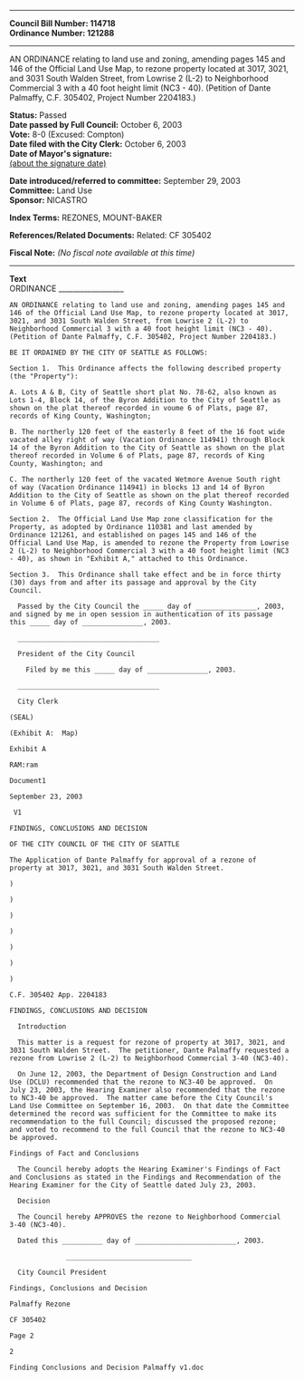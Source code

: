 * * * * *  
  
**Council Bill Number: [](#h0)[](#h2)114718**   
**Ordinance Number: 121288**  
  
* * * * *  
  
AN ORDINANCE relating to land use and zoning, amending pages 145 and 146 of the Official Land Use Map, to rezone property located at 3017, 3021, and 3031 South Walden Street, from Lowrise 2 (L-2) to Neighborhood Commercial 3 with a 40 foot height limit (NC3 - 40). (Petition of Dante Palmaffy, C.F. 305402, Project Number 2204183.)  
  
**Status:** Passed   
**Date passed by Full Council:** October 6, 2003   
**Vote:** 8-0 (Excused: Compton)   
**Date filed with the City Clerk:** October 6, 2003   
**Date of Mayor's signature:**   
[(about the signature date)](/~public/approvaldate.htm)   
  
  
**Date introduced/referred to committee:** September 29, 2003   
**Committee:** Land Use   
**Sponsor:** NICASTRO   
  
**Index Terms:** REZONES, MOUNT-BAKER  
  
**References/Related Documents:** Related: CF 305402  
  
**Fiscal Note:** *(No fiscal note available at this time)*  
  
* * * * *  
  
**Text**  
    ORDINANCE __________________  
  
    AN ORDINANCE relating to land use and zoning, amending pages 145 and  
    146 of the Official Land Use Map, to rezone property located at 3017,  
    3021, and 3031 South Walden Street, from Lowrise 2 (L-2) to  
    Neighborhood Commercial 3 with a 40 foot height limit (NC3 - 40).  
    (Petition of Dante Palmaffy, C.F. 305402, Project Number 2204183.)  
  
    BE IT ORDAINED BY THE CITY OF SEATTLE AS FOLLOWS:  
  
    Section 1.  This Ordinance affects the following described property  
    (the "Property"):  
  
    A. Lots A & B, City of Seattle short plat No. 78-62, also known as  
    Lots 1-4, Block 14, of the Byron Addition to the City of Seattle as  
    shown on the plat thereof recorded in voume 6 of Plats, page 87,  
    records of King County, Washington;  
  
    B. The northerly 120 feet of the easterly 8 feet of the 16 foot wide  
    vacated alley right of way (Vacation Ordinance 114941) through Block  
    14 of the Byron Addition to the City of Seattle as shown on the plat  
    thereof recorded in Volume 6 of Plats, page 87, records of King  
    County, Washington; and  
  
    C. The northerly 120 feet of the vacated Wetmore Avenue South right  
    of way (Vacation Ordinance 114941) in blocks 13 and 14 of Byron  
    Addition to the City of Seattle as shown on the plat thereof recorded  
    in Volume 6 of Plats, page 87, records of King County Washington.  
  
    Section 2.  The Official Land Use Map zone classification for the  
    Property, as adopted by Ordinance 110381 and last amended by  
    Ordinance 121261, and established on pages 145 and 146 of the  
    Official Land Use Map, is amended to rezone the Property from Lowrise  
    2 (L-2) to Neighborhood Commercial 3 with a 40 foot height limit (NC3  
    - 40), as shown in "Exhibit A," attached to this Ordinance.  
  
    Section 3.  This Ordinance shall take effect and be in force thirty  
    (30) days from and after its passage and approval by the City  
    Council.  
  
      Passed by the City Council the _____ day of _______________, 2003,  
    and signed by me in open session in authentication of its passage  
    this _____ day of _______________, 2003.  
  
      ___________________________________  
  
      President of the City Council  
  
        Filed by me this _____ day of _______________, 2003.  
  
      ___________________________________  
  
      City Clerk  
  
    (SEAL)  
  
    (Exhibit A:  Map)  
  
    Exhibit A  
  
    RAM:ram  
  
    Document1  
  
    September 23, 2003  
  
     V1  
  
    FINDINGS, CONCLUSIONS AND DECISION  
  
    OF THE CITY COUNCIL OF THE CITY OF SEATTLE  
  
    The Application of Dante Palmaffy for approval of a rezone of  
    property at 3017, 3021, and 3031 South Walden Street.  
  
    )  
  
    )  
  
    )  
  
    )  
  
    )  
  
    )  
  
    )  
  
    C.F. 305402 App. 2204183  
  
    FINDINGS, CONCLUSIONS AND DECISION  
  
      Introduction  
  
      This matter is a request for rezone of property at 3017, 3021, and  
    3031 South Walden Street.  The petitioner, Dante Palmaffy requested a  
    rezone from Lowrise 2 (L-2) to Neighborhood Commercial 3-40 (NC3-40).  
  
      On June 12, 2003, the Department of Design Construction and Land  
    Use (DCLU) recommended that the rezone to NC3-40 be approved.  On  
    July 23, 2003, the Hearing Examiner also recommended that the rezone  
    to NC3-40 be approved.  The matter came before the City Council's  
    Land Use Committee on September 16, 2003.  On that date the Committee  
    determined the record was sufficient for the Committee to make its  
    recommendation to the full Council; discussed the proposed rezone;  
    and voted to recommend to the full Council that the rezone to NC3-40  
    be approved.  
  
    Findings of Fact and Conclusions  
  
      The Council hereby adopts the Hearing Examiner's Findings of Fact  
    and Conclusions as stated in the Findings and Recommendation of the  
    Hearing Examiner for the City of Seattle dated July 23, 2003.  
  
      Decision  
  
      The Council hereby APPROVES the rezone to Neighborhood Commercial  
    3-40 (NC3-40).  
  
      Dated this __________ day of _________________________, 2003.  
  
                  _______________________________  
  
      City Council President  
  
    Findings, Conclusions and Decision  
  
    Palmaffy Rezone  
  
    CF 305402  
  
    Page 2  
  
    2  
  
    Finding Conclusions and Decision Palmaffy v1.doc  
